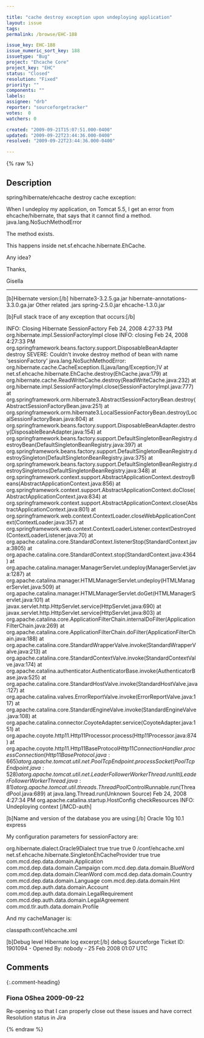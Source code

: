 ```yaml
---

title: "cache destroy exception upon undeploying application"
layout: issue
tags: 
permalink: /browse/EHC-188

issue_key: EHC-188
issue_numeric_sort_key: 188
issuetype: "Bug"
project: "Ehcache Core"
project_key: "EHC"
status: "Closed"
resolution: "Fixed"
priority: ""
components: ""
labels: 
assignee: "drb"
reporter: "sourceforgetracker"
votes:  0
watchers: 0

created: "2009-09-21T15:07:51.000-0400"
updated: "2009-09-22T23:44:36.000-0400"
resolved: "2009-09-22T23:44:36.000-0400"

---
```




{% raw %}



## Description

<div markdown="1" class="description">

spring/hibernate/ehcache destroy cache exception:

When I undeploy my application, on Tomcat 5.5, I get an error from ehcache/hibernate, that says that it cannot find a method.
java.lang.NoSuchMethodError

The method exists.

 This happens inside net.sf.ehcache.hibernate.EhCache.

Any idea?  

Thanks,

Gisella

----------------


[b]Hibernate version:[/b] 
hibernate3-3.2.5.ga.jar
hibernate-annotations-3.3.0.ga.jar
Other related .jars
spring-2.5.0.jar
ehcache-1.3.0.jar


[b]Full stack trace of any exception that occurs:[/b]


INFO: Closing Hibernate SessionFactory
Feb 24, 2008 4:27:33 PM org.hibernate.impl.SessionFactoryImpl close
INFO: closing
Feb 24, 2008 4:27:33 PM org.springframework.beans.factory.support.DisposableBeanAdapter destroy
SEVERE: Couldn't invoke destroy method of bean with name 'sessionFactory'
java.lang.NoSuchMethodError: org.hibernate.cache.CacheException.<init>(Ljava/lang/Exception;)V
 at net.sf.ehcache.hibernate.EhCache.destroy(EhCache.java:179)
 at org.hibernate.cache.ReadWriteCache.destroy(ReadWriteCache.java:232)
 at org.hibernate.impl.SessionFactoryImpl.close(SessionFactoryImpl.java:777)
 at org.springframework.orm.hibernate3.AbstractSessionFactoryBean.destroy(AbstractSessionFactoryBean.java:251)
 at org.springframework.orm.hibernate3.LocalSessionFactoryBean.destroy(LocalSessionFactoryBean.java:804)
 at org.springframework.beans.factory.support.DisposableBeanAdapter.destroy(DisposableBeanAdapter.java:154)
 at org.springframework.beans.factory.support.DefaultSingletonBeanRegistry.destroyBean(DefaultSingletonBeanRegistry.java:397)
 at org.springframework.beans.factory.support.DefaultSingletonBeanRegistry.destroySingleton(DefaultSingletonBeanRegistry.java:375)
 at org.springframework.beans.factory.support.DefaultSingletonBeanRegistry.destroySingletons(DefaultSingletonBeanRegistry.java:348)
 at org.springframework.context.support.AbstractApplicationContext.destroyBeans(AbstractApplicationContext.java:856)
 at org.springframework.context.support.AbstractApplicationContext.doClose(AbstractApplicationContext.java:834)
 at org.springframework.context.support.AbstractApplicationContext.close(AbstractApplicationContext.java:801)
 at org.springframework.web.context.ContextLoader.closeWebApplicationContext(ContextLoader.java:357)
 at org.springframework.web.context.ContextLoaderListener.contextDestroyed(ContextLoaderListener.java:70)
 at org.apache.catalina.core.StandardContext.listenerStop(StandardContext.java:3805)
 at org.apache.catalina.core.StandardContext.stop(StandardContext.java:4364)
 at org.apache.catalina.manager.ManagerServlet.undeploy(ManagerServlet.java:1287)
 at org.apache.catalina.manager.HTMLManagerServlet.undeploy(HTMLManagerServlet.java:509)
 at org.apache.catalina.manager.HTMLManagerServlet.doGet(HTMLManagerServlet.java:101)
 at javax.servlet.http.HttpServlet.service(HttpServlet.java:690)
 at javax.servlet.http.HttpServlet.service(HttpServlet.java:803)
 at org.apache.catalina.core.ApplicationFilterChain.internalDoFilter(ApplicationFilterChain.java:269)
 at org.apache.catalina.core.ApplicationFilterChain.doFilter(ApplicationFilterChain.java:188)
 at org.apache.catalina.core.StandardWrapperValve.invoke(StandardWrapperValve.java:213)
 at org.apache.catalina.core.StandardContextValve.invoke(StandardContextValve.java:174)
 at org.apache.catalina.authenticator.AuthenticatorBase.invoke(AuthenticatorBase.java:525)
 at org.apache.catalina.core.StandardHostValve.invoke(StandardHostValve.java:127)
 at org.apache.catalina.valves.ErrorReportValve.invoke(ErrorReportValve.java:117)
 at org.apache.catalina.core.StandardEngineValve.invoke(StandardEngineValve.java:108)
 at org.apache.catalina.connector.CoyoteAdapter.service(CoyoteAdapter.java:151)
 at org.apache.coyote.http11.Http11Processor.process(Http11Processor.java:874)
 at org.apache.coyote.http11.Http11BaseProtocol$Http11ConnectionHandler.processConnection(Http11BaseProtocol.java:665)
 at org.apache.tomcat.util.net.PoolTcpEndpoint.processSocket(PoolTcpEndpoint.java:528)
 at org.apache.tomcat.util.net.LeaderFollowerWorkerThread.runIt(LeaderFollowerWorkerThread.java:81)
 at org.apache.tomcat.util.threads.ThreadPool$ControlRunnable.run(ThreadPool.java:689)
 at java.lang.Thread.run(Unknown Source)
Feb 24, 2008 4:27:34 PM org.apache.catalina.startup.HostConfig checkResources
INFO: Undeploying context [/MCD-auth]





[b]Name and version of the database you are using:[/b]
Oracle 10g 10.1 express

My configuration parameters for sessionFactory are:

 <bean id="sessionFactory"
  class="org.springframework.orm.hibernate3.annotation.AnnotationSessionFactoryBean">
  <property name="dataSource">
   <ref bean="dataSourceJndi" />
  </property>
  <property name="hibernateProperties">
   <props>
    <prop key="hibernate.dialect">
     org.hibernate.dialect.Oracle9Dialect
    </prop>
    <prop key="hibernate.show_sql">true</prop>
    <prop key="hibernate.format_sql">true</prop>
    <prop key="hibernate.use_sql_comments">true</prop>
    <prop key="hibernate.jdbc.batch_size">0</prop>
    <!-- Make sure there is only one cache manager -->
    <prop key="net.sf.ehcache.configurationResourceName">/conf/ehcache.xml</prop>
    <prop key="hibernate.cache.provider_class">
     net.sf.ehcache.hibernate.SingletonEhCacheProvider
    </prop>
    <prop key="hibernate.cache.use_second_level_cache">
     true
    </prop>
    <prop key="hibernate.cache.use_query_cache">true</prop>
    <!-- prop key="hibernate.hbm2ddl.auto">create</prop -->
   </props>
  </property>
  <property name="annotatedClasses">
   <list>
    <value>com.mcd.dep.data.domain.Application</value>
    <value>com.mcd.dep.data.domain.Campaign</value>
    <value>com.mcd.dep.data.domain.BlueWord</value>
    <value>com.mcd.dep.data.domain.CleanWord</value>
    <value>com.mcd.dep.data.domain.Country</value>
    <value>com.mcd.dep.data.domain.Language</value>
    <value>com.mcd.dep.data.domain.Hint</value>
    <value>com.mcd.dep.auth.data.domain.Account</value>
    <value>com.mcd.dep.auth.data.domain.LegalRequirement</value>
    <value>com.mcd.dep.auth.data.domain.LegalAgreement</value>
    <value>com.mcd.tlr.auth.data.domain.Profile</value>
   </list>
  </property>
 </bean>


And my cacheManager is:

 <bean id="cacheManager"
  class="org.springframework.cache.ehcache.EhCacheManagerFactoryBean">
  <property name="configLocation">
   <value>classpath:conf/ehcache.xml</value>
  </property>
  <property name="shared" value="true" />
 </bean>

[b]Debug level Hibernate log excerpt:[/b]
debug
Sourceforge Ticket ID: 1901094 - Opened By: nobody - 25 Feb 2008 01:07 UTC

</div>

## Comments


{:.comment-heading}
### **Fiona OShea** <span class="date">2009-09-22</span>

<div markdown="1" class="comment">

Re-opening so that I can properly close out these issues and have correct Resolution status in Jira

</div>



{% endraw %}
